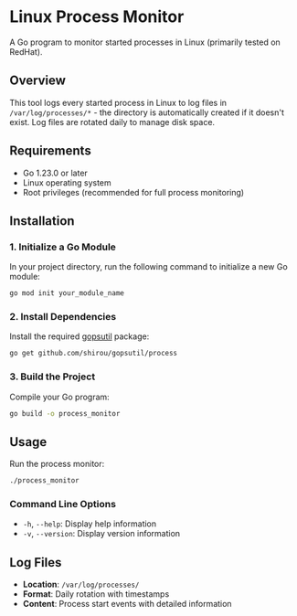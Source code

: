 # Linux Process Monitor

A Go program to monitor started processes in Linux (primarily tested on RedHat).

## Overview

This tool logs every started process in Linux to log files in `/var/log/processes/*` - the directory is automatically created if it doesn't exist. Log files are rotated daily to manage disk space.

## Requirements

- Go 1.23.0 or later
- Linux operating system
- Root privileges (recommended for full process monitoring)

## Installation

### 1. Initialize a Go Module

In your project directory, run the following command to initialize a new Go module:

```bash
go mod init your_module_name
```

### 2. Install Dependencies

Install the required [gopsutil](https://github.com/shirou/gopsutil) package:

```bash
go get github.com/shirou/gopsutil/process
```

### 3. Build the Project

Compile your Go program:

```bash
go build -o process_monitor
```

## Usage

Run the process monitor:

```bash
./process_monitor
```

### Command Line Options

- `-h`, `--help`: Display help information
- `-v`, `--version`: Display version information

## Log Files

- **Location**: `/var/log/processes/`
- **Format**: Daily rotation with timestamps
- **Content**: Process start events with detailed information